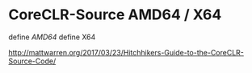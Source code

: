 # CoreCLR-Source  AMD64 / X64

define _AMD64_
define X64

http://mattwarren.org/2017/03/23/Hitchhikers-Guide-to-the-CoreCLR-Source-Code/
